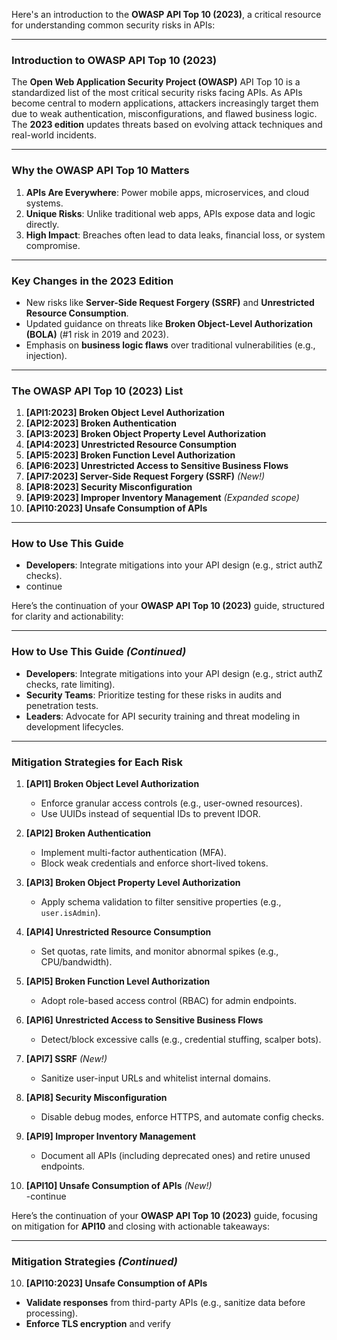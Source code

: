 



Here's an introduction to the **OWASP API Top 10 (2023)**, a critical resource for understanding common security risks in APIs:

---

### **Introduction to OWASP API Top 10 (2023)**  
The **Open Web Application Security Project (OWASP)** API Top 10 is a standardized list of the most critical security risks facing APIs. As APIs become central to modern applications, attackers increasingly target them due to weak authentication, misconfigurations, and flawed business logic. The **2023 edition** updates threats based on evolving attack techniques and real-world incidents.

---

### **Why the OWASP API Top 10 Matters**  
1. **APIs Are Everywhere**: Power mobile apps, microservices, and cloud systems.  
2. **Unique Risks**: Unlike traditional web apps, APIs expose data and logic directly.  
3. **High Impact**: Breaches often lead to data leaks, financial loss, or system compromise.  

---

### **Key Changes in the 2023 Edition**  
- New risks like **Server-Side Request Forgery (SSRF)** and **Unrestricted Resource Consumption**.  
- Updated guidance on threats like **Broken Object-Level Authorization (BOLA)** (#1 risk in 2019 and 2023).  
- Emphasis on **business logic flaws** over traditional vulnerabilities (e.g., injection).  

---

### **The OWASP API Top 10 (2023) List**  
1. **[API1:2023] Broken Object Level Authorization**  
2. **[API2:2023] Broken Authentication**  
3. **[API3:2023] Broken Object Property Level Authorization**  
4. **[API4:2023] Unrestricted Resource Consumption**  
5. **[API5:2023] Broken Function Level Authorization**  
6. **[API6:2023] Unrestricted Access to Sensitive Business Flows**  
7. **[API7:2023] Server-Side Request Forgery (SSRF)** *(New!)*  
8. **[API8:2023] Security Misconfiguration**  
9. **[API9:2023] Improper Inventory Management** *(Expanded scope)*  
10. **[API10:2023] Unsafe Consumption of APIs**  

---

### **How to Use This Guide**  
- **Developers**: Integrate mitigations into your API design (e.g., strict authZ checks).
- continue

 Here’s the continuation of your **OWASP API Top 10 (2023)** guide, structured for clarity and actionability:  

---

### **How to Use This Guide** *(Continued)*  
- **Developers**: Integrate mitigations into your API design (e.g., strict authZ checks, rate limiting).  
- **Security Teams**: Prioritize testing for these risks in audits and penetration tests.  
- **Leaders**: Advocate for API security training and threat modeling in development lifecycles.  

---

### **Mitigation Strategies for Each Risk**  
1. **[API1] Broken Object Level Authorization**  
   - Enforce granular access controls (e.g., user-owned resources).  
   - Use UUIDs instead of sequential IDs to prevent IDOR.  

1. **[API2] Broken Authentication**  
   - Implement multi-factor authentication (MFA).  
   - Block weak credentials and enforce short-lived tokens.  

1. **[API3] Broken Object Property Level Authorization**  
   - Apply schema validation to filter sensitive properties (e.g., `user.isAdmin`).  

1. **[API4] Unrestricted Resource Consumption**  
   - Set quotas, rate limits, and monitor abnormal spikes (e.g., CPU/bandwidth).  

1. **[API5] Broken Function Level Authorization**  
   - Adopt role-based access control (RBAC) for admin endpoints.  

1. **[API6] Unrestricted Access to Sensitive Business Flows**  
   - Detect/block excessive calls (e.g., credential stuffing, scalper bots).  

1. **[API7] SSRF** *(New!)*  
   - Sanitize user-input URLs and whitelist internal domains.  

8. **[API8] Security Misconfiguration**  
   - Disable debug modes, enforce HTTPS, and automate config checks.  

1. **[API9] Improper Inventory Management**  
   - Document all APIs (including deprecated ones) and retire unused endpoints.  

1. **[API10] Unsafe Consumption of APIs** *(New!)*  
    -continue

 Here’s the continuation of your **OWASP API Top 10 (2023)** guide, focusing on mitigation for **API10** and closing with actionable takeaways:  

---

### **Mitigation Strategies** *(Continued)*  
10. **[API10:2023] Unsafe Consumption of APIs**  
   - **Validate responses** from third-party APIs (e.g., sanitize data before processing).  
   - **Enforce TLS encryption** and verify